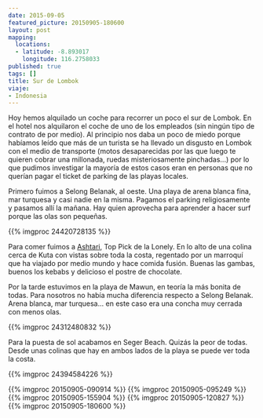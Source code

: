 ```yaml
---
date: 2015-09-05
featured_picture: 20150905-180600
layout: post
mapping:
  locations:
  - latitude: -8.893017
    longitude: 116.2758033
published: true
tags: []
title: Sur de Lombok
viaje:
- Indonesia
---
```


Hoy hemos alquilado un coche para recorrer un poco el sur de Lombok. En el hotel nos alquilaron el coche de uno de los empleados (sin ningún tipo de contrato de por medio). Al principio nos daba un poco de miedo porque habíamos leído que más de un turista se ha llevado un disgusto en Lombok con el medio de transporte (motos desaparecidas por las que luego te quieren cobrar una millonada, ruedas misteriosamente pinchadas...) por lo que pudimos investigar la mayoría de estos casos eran en personas que no querían pagar el ticket de parking de las playas locales.


Primero fuimos a Selong Belanak, al oeste. Una playa de arena blanca fina, mar turquesa y casi nadie en la misma. Pagamos el parking religiosamente y pasamos allí la mañana. Hay quien aprovecha para aprender a hacer surf porque las olas son pequeñas.

{{% imgproc 24420728135 %}}

Para comer fuimos a [Ashtari][ashtari], Top Pick de la Lonely. En lo alto de una colina cerca de Kuta con vistas sobre toda la costa, regentado por un marroquí que ha viajado por medio mundo y hace comida fusión. Buenas las gambas, buenos los kebabs y delicioso el postre de chocolate.

Por la tarde estuvimos en la playa de Mawun, en teoría la más bonita de todas. Para nosotros no había mucha diferencia respecto a Selong Belanak. Arena blanca, mar turquesa... en este caso era una concha muy cerrada con menos olas.

{{% imgproc 24312480832 %}}

Para la puesta de sol acabamos en Seger Beach. Quizás la peor de todas. Desde unas colinas que hay en ambos lados de la playa se puede ver toda la costa.

{{% imgproc 24394584226 %}}

[ashtari]: https://www.ashtarilombok.com/
{{% imgproc 20150905-090914 %}}
{{% imgproc 20150905-095249 %}}
{{% imgproc 20150905-155904 %}}
{{% imgproc 20150905-120827 %}}
{{% imgproc 20150905-180600 %}}